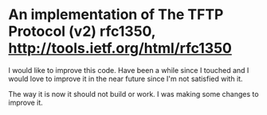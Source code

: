 # An implementation of The TFTP Protocol (v2) rfc1350, http://tools.ietf.org/html/rfc1350

I would like to improve this code. Have been a while since I touched and I would love
to improve it in the near future since I'm not satisfied with it. 

The way it is now it should not build or work. I was making some changes to improve it.
